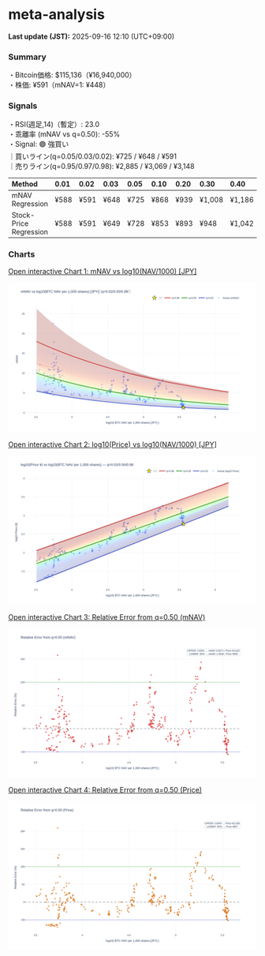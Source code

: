 # meta-analysis


<!--REPORT:START-->
**Last update (JST):** 2025-09-16 12:10 (UTC+09:00)

### Summary
・Bitcoin価格: $115,136（¥16,940,000）  
・株価: ¥591（mNAV=1: ¥448）

### Signals
・RSI(週足,14)（暫定）: 23.0  
・乖離率 (mNAV vs q=0.50): -55%  
・Signal: 🟣 強買い  
｜買いライン(q=0.05/0.03/0.02): ¥725 / ¥648 / ¥591  
｜売りライン(q=0.95/0.97/0.98): ¥2,885 / ¥3,069 / ¥3,148

| Method                 | 0.01   | 0.02   | 0.03   | 0.05   | 0.10   | 0.20   | 0.30   | 0.40   | 0.50   | 0.60   | 0.70   | 0.80   | 0.90   | 0.95   | 0.97   | 0.98   | 0.99   |
|:-----------------------|:-------|:-------|:-------|:-------|:-------|:-------|:-------|:-------|:-------|:-------|:-------|:-------|:-------|:-------|:-------|:-------|:-------|
| mNAV Regression        | ¥588   | ¥591   | ¥648   | ¥725   | ¥868   | ¥939   | ¥1,008 | ¥1,186 | ¥1,311 | ¥1,469 | ¥1,686 | ¥2,143 | ¥2,657 | ¥2,885 | ¥3,069 | ¥3,148 | ¥3,112 |
| Stock-Price Regression | ¥588   | ¥591   | ¥649   | ¥728   | ¥853   | ¥893   | ¥948   | ¥1,042 | ¥1,213 | ¥1,293 | ¥1,490 | ¥2,033 | ¥2,394 | ¥2,709 | ¥2,798 | ¥2,836 | ¥2,907 |

### Charts
[Open interactive Chart 1: mNAV vs log10(NAV/1000) [JPY]](https://tkzm240.github.io/meta-analysis/fig1.html)

![fig1](assets/fig1.png)

[Open interactive Chart 2: log10(Price) vs log10(NAV/1000) [JPY]](https://tkzm240.github.io/meta-analysis/fig2.html)

![fig2](assets/fig2.png)

[Open interactive Chart 3: Relative Error from q=0.50 (mNAV)](https://tkzm240.github.io/meta-analysis/fig3.html)

![fig3](assets/fig3.png)

[Open interactive Chart 4: Relative Error from q=0.50 (Price)](https://tkzm240.github.io/meta-analysis/fig4.html)

![fig4](assets/fig4.png)
<!--REPORT:END-->
